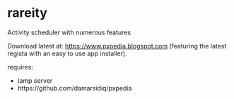# rareity
Activity scheduler with numerous features

Download latest at: https://www.pxpedia.blogspot.com (featuring the latest regista with an easy to use app installer).

requires: 
<ul>
<li>lamp server</li>
<li>https://github.com/damarsidiq/pxpedia</li>
</ul>
